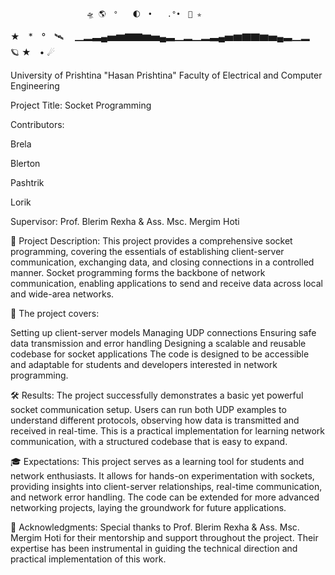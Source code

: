                      🛸 🌎　°　　🌓　•　　.°•　🚀 ✯ 　　
★　*　°　🛰 　▁▂▃▄▅▆▇▇▆▅▄▃▁▂▁▂▃▄▅▆▇▇▆▅▄▃▁▂　　🪐  ★　• ☄

University of Prishtina "Hasan Prishtina"
Faculty of Electrical and Computer Engineering

Project Title: Socket Programming

Contributors:

Brela

Blerton

Pashtrik

Lorik

Supervisor: Prof. Blerim Rexha & Ass. Msc. Mergim Hoti

📜 Project Description:
This project provides a comprehensive socket programming, covering the essentials of establishing client-server communication, exchanging data, and closing connections in a controlled manner. Socket programming forms the backbone of network communication, enabling applications to send and receive data across local and wide-area networks.

🚀 The project covers:

Setting up client-server models
Managing UDP connections
Ensuring safe data transmission and error handling
Designing a scalable and reusable codebase for socket applications
The code is designed to be accessible and adaptable for students and developers interested in network programming.


🛠 Results:
The project successfully demonstrates a basic yet powerful socket communication setup. Users can run both UDP examples to understand different protocols, observing how data is transmitted and received in real-time. This is a practical implementation for learning network communication, with a structured codebase that is easy to expand.

🎓 Expectations:
This project serves as a learning tool for students and network enthusiasts. It allows for hands-on experimentation with sockets, providing insights into client-server relationships, real-time communication, and network error handling. The code can be extended for more advanced networking projects, laying the groundwork for future applications.

🙏 Acknowledgments:
Special thanks to Prof. Blerim Rexha & Ass. Msc. Mergim Hoti for their mentorship and support throughout the project. Their expertise has been instrumental in guiding the technical direction and practical implementation of this work.
